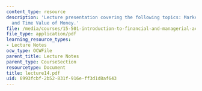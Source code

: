 ```yaml
---
content_type: resource
description: 'Lecture presentation covering the following topics: Marketable Securities
  and Time Value of Money.'
file: /media/courses/15-501-introduction-to-financial-and-managerial-accounting-spring-2004/6993fcbf2b52831f916eff3d1d8af643_lecture14.pdf
file_type: application/pdf
learning_resource_types:
- Lecture Notes
ocw_type: OCWFile
parent_title: Lecture Notes
parent_type: CourseSection
resourcetype: Document
title: lecture14.pdf
uid: 6993fcbf-2b52-831f-916e-ff3d1d8af643
---
```

